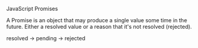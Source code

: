 JavaScript Promises

A Promise is an object that may produce a single value some time in the future. Either a resolved value or a reason that it's not resolved (rejected).

resolved -> pending -> rejected